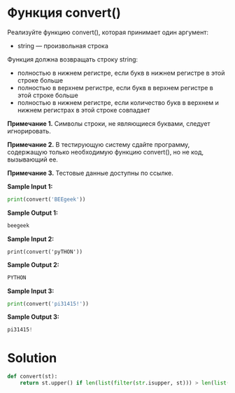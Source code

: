# Функция convert()

Реализуйте функцию convert(), которая принимает один аргумент:

* string — произвольная строка

Функция должна возвращать строку string:

* полностью в нижнем регистре, если букв в нижнем регистре в этой строке больше
* полностью в верхнем регистре, если букв в верхнем регистре в этой строке больше
* полностью в нижнем регистре, если количество букв в верхнем и нижнем регистрах в этой строке совпадает

**Примечание 1.** Символы строки, не являющиеся буквами, следует игнорировать.

**Примечание 2.** В тестирующую систему сдайте программу, содержащую только необходимую функцию convert(), но не код,
вызывающий ее.

**Примечание 3.** Тестовые данные доступны по ссылке.

**Sample Input 1:**

```python
print(convert('BEEgeek'))
```

**Sample Output 1:**

```python
beegeek
```

**Sample Input 2:**

```
print(convert('pyTHON'))
```

**Sample Output 2:**

```python
PYTHON
```

**Sample Input 3:**

```python
print(convert('pi31415!'))
```

**Sample Output 3:**

```python
pi31415!
```

# Solution

```python
def convert(st):
    return st.upper() if len(list(filter(str.isupper, st))) > len(list(filter(str.islower, st))) else st.lower()
```